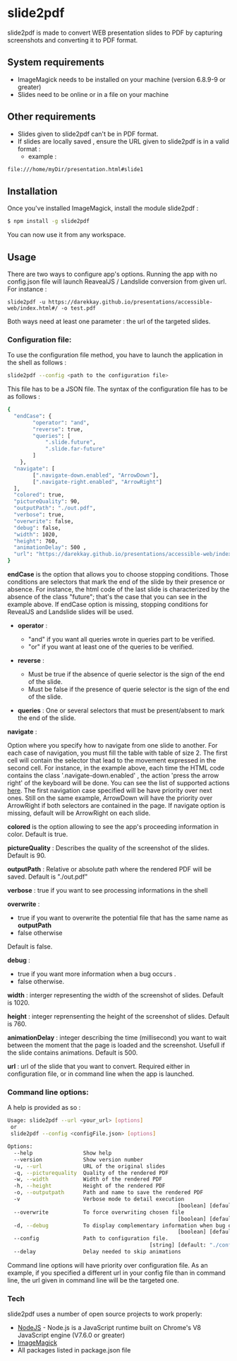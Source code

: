 # slide2pdf
slide2pdf is made to convert WEB presentation slides to PDF by capturing screenshots and converting it to PDF format.


## System requirements

  - ImageMagick needs to be installed on your machine (version 6.8.9-9 or greater)
  - Slides need to be online or in a file on your machine

##  Other requirements 

  - Slides given to slide2pdf can't be in PDF format. 
  - If slides are locally saved , ensure the URL given to slide2pdf is in a valid format : 
    - example : 
```sh
file:///home/myDir/presentation.html#slide1
```

## Installation
Once you've installed ImageMagick, install the module slide2pdf : 
```sh
$ npm install -g slide2pdf
```
You can now use it from any workspace. 
## Usage 
There are two ways to configure app's options. 
Running the app with no config.json file will launch ReavealJS / Landslide conversion from given url. For instance : 
```
slide2pdf -u https://darekkay.github.io/presentations/accessible-web/index.html#/ -o test.pdf 
```
Both ways need at least one parameter : the url of the targeted slides.

### __Configuration file__: 
To use the configuration file method, you have to launch the application in the shell as follows : 
```sh
slide2pdf --config <path to the configuration file>
```
This file has to be a JSON file. 
The syntax of the configuration file has to be as follows : 
```sh
{
  "endCase": {
        "operator": "and",
        "reverse": true,
        "queries": [
            ".slide.future",
            ".slide.far-future"
        ]
    },  
  "navigate": [
        [".navigate-down.enabled", "ArrowDown"],
        [".navigate-right.enabled", "ArrowRight"]
  ],
  "colored": true,
  "pictureQuality": 90,
  "outputPath": "./out.pdf",
  "verbose": true,
  "overwrite": false,
  "debug": false,
  "width": 1020,
  "height": 760,
  "animationDelay": 500 ,
  "url": "https://darekkay.github.io/presentations/accessible-web/index.html#/"
}
```
__endCase__ is the option that allows you to choose stopping conditions. Those conditions are selectors that mark the end of the slide by their presence or absence. For instance, the html code of the last slide is characterized by the absence of the class "future"; that's the case that you can see in the example above. If endCase option is missing, stopping conditions for RevealJS and Landslide slides will be used. 
+ __operator__ : 
  + "and" if you want all queries wrote in queries part to be verified. 
  + "or" if you want at least one of the queries to be verified. 

+ __reverse__ : 
   + Must be true if the absence of querie selector is the sign of the end of the slide.
   + Must be false if the presence of querie selector is the sign of the end of the slide.

+ __queries__ : One or several selectors that must be present/absent to mark the end of the slide.

__navigate__ : 

Option where you specify how to navigate from one slide to another. For each case of navigation, you must fill the table with table of size 2. The first cell will contain the selector that lead to the movement expressed in the second cell. 
For instance, in the example above, each time the HTML code contains the class '.navigate-down.enabled' , the action 'press the arrow right' of the keyboard will be done. You can see the list of supported actions [here](https://github.com/GoogleChrome/puppeteer/blob/master/lib/USKeyboardLayout.js). 
The first navigation case specified will be have priority over next ones. Still on the same example, ArrowDown will have the priority over ArrowRight if both selectors are contained in the page. 
If navigate option is missing, default will be ArrowRight on each slide. 

__colored__ is the option allowing to see the app's proceeding information in color. Default is true.

__pictureQuality__ : Describes the quality of the screenshot of the slides. Default is 90. 


__outputPath__ : Relative or absolute path where the rendered PDF will be saved.
Default is "./out.pdf" 

__verbose__ : true if you want to see processing informations in the shell 

__overwrite__ : 
+ true if you want to overwrite the potential file that has the same name as __outputPath__
+ false otherwise 

Default is false. 

__debug__ : 
+ true if you want more information when a bug occurs .
+ false otherwise.

__width__ : interger representing the width of the screenshot of slides. Default is 1020. 

__height__ : integer reprensenting the height of the screenshot of slides. Default is 760.


__animationDelay__ : integer describing the time (millisecond) you want to wait between the moment that the page is loaded and the screenshot. Usefull if the slide contains animations. Default is 500.

__url__ : url of the slide that you want to convert. Required either in configuration file, or in command line when the app is launched.


### __Command line options__: 

A help is provided as so : 
```sh
Usage: slide2pdf --url <your_url> [options]
 or
 slide2pdf --config <configFile.json> [options]

Options:
  --help                Show help                                      [boolean]
  --version             Show version number                            [boolean]
  -u, --url             URL of the original slides                      [string]
  -q, --picturequality  Quality of the rendered PDF                     [number]
  -w, --width           Width of the rendered PDF                       [number]
  -h, --height          Height of the rendered PDF                      [number]
  -o, --outputpath      Path and name to save the rendered PDF          [string]
  -v                    Verbose mode to detail execution
                                                      [boolean] [default: false]
  --overwrite           To force overwriting chosen file
                                                      [boolean] [default: false]
  -d, --debug           To display complementary information when bug occurs
                                                      [boolean] [default: false]
  --config              Path to configuration file.
                                             [string] [default: "./config.json"]
  --delay               Delay needed to skip animations                 [number]
```

Command line options will have priority over configuration file. As an example, if you specified a different url in your config file than in command line, the url given in command line will be the targeted one. 



### Tech

slide2pdf uses a number of open source projects to work properly:
* [NodeJS](https://github.com/nodejs) - Node.js is a JavaScript runtime built on Chrome's V8 JavaScript engine (V7.6.0 or greater)
* [ImageMagick](https://doc.ubuntu-fr.org/imagemagick) 
* All packages listed in package.json file 